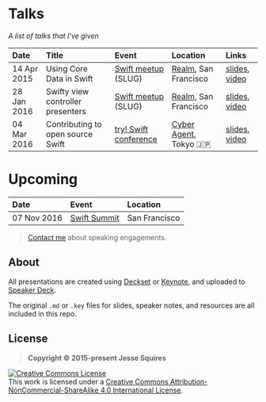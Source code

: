 # Talks

*A list of talks that I've given*

| Date          | Title                             | Event                           | Location                             | Links                              |
|:--------------|:----------------------------------|:--------------------------------|:-------------------------------------|:-----------------------------------|
| 14 Apr 2015   | Using Core Data in Swift          | [Swift meetup][event1] (SLUG)   | [Realm][location1], San Francisco    | [slides][slides1], [video][video1] |
| 28 Jan 2016   | Swifty view controller presenters | [Swift meetup][event2] (SLUG)   | [Realm][location2], San Francisco    | [slides][slides2], [video][video2] |
| 04 Mar 2016   | Contributing to open source Swift | [try! Swift conference][event3] | [Cyber Agent][location3], Tokyo :jp: | [slides][slides3], [video][video3] |

# Upcoming

| Date          | Event                       | Location                |
|:--------------|:----------------------------|:------------------------|
| 07 Nov 2016   | [Swift Summit][event5]      | San Francisco           |

> <a href="mailto:jesse.squires.developer@gmail.com">Contact me</a> about speaking engagements.

## About

All presentations are created using [Deckset](http://www.decksetapp.com) or [Keynote](https://www.apple.com/mac/keynote/), and uploaded to [Speaker Deck](https://speakerdeck.com/jessesquires). 

The original `.md` or `.key` files for slides, speaker notes, and resources are all included in this repo.

## License

>**Copyright &copy; 2015-present Jesse Squires**

<a rel="license" href="https://creativecommons.org/licenses/by-nc-sa/4.0/"><img alt="Creative Commons License" style="border-width:0" src="https://i.creativecommons.org/l/by-nc-sa/4.0/88x31.png" /></a><br />This work is licensed under a <a rel="license" href="https://creativecommons.org/licenses/by-nc-sa/4.0/">Creative Commons Attribution-NonCommercial-ShareAlike 4.0 International License</a>.

<!-- Links -->

[slides1]:https://speakerdeck.com/jessesquires/using-core-data-in-swift
[event1]:https://www.meetup.com/swift-language/events/220612410/
[location1]:https://realm.io
[video1]:https://realm.io/news/jesse-squires-core-data-swift

[slides2]:https://speakerdeck.com/jessesquires/swifty-view-controller-presenters
[event2]:https://www.meetup.com/swift-language/events/227833264/
[location2]:https://realm.io
[video2]:https://realm.io/news/slug-jesse-squires-swifty-view-controller-presenters

[slides3]:https://speakerdeck.com/jessesquires/contributing-to-open-source-swift
[event3]:http://www.tryswiftconf.com/en
[location3]:https://www.cyberagent.co.jp
[video3]:https://realm.io/news/tryswift-jesse-squires-contributing-open-source-swift/

[event5]:https://swiftsummit.com/
